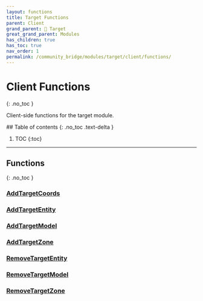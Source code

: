 ```yaml
---
layout: functions
title: Target Functions
parent: Client
grand_parent: 🎯 Target
great_grand_parent: Modules
has_children: true
has_toc: true
nav_order: 1
permalink: /community_bridge/modules/target/client/functions/
---
```


# Client Functions
{: .no_toc }

Client-side functions for the target module.

<div class="toc-container">## Table of contents
{: .no_toc .text-delta }

1. TOC
{:toc}</div>

---
## Functions
{: .no_toc }


### [AddTargetCoords](AddTargetCoords)

### [AddTargetEntity](AddTargetEntity)

### [AddTargetModel](AddTargetModel)

### [AddTargetZone](AddTargetZone)

### [RemoveTargetEntity](RemoveTargetEntity)

### [RemoveTargetModel](RemoveTargetModel)

### [RemoveTargetZone](RemoveTargetZone)



